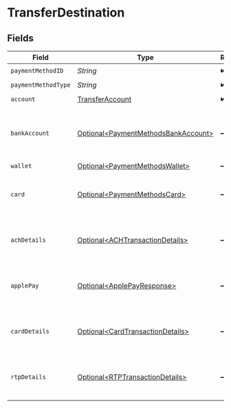 # TransferDestination


## Fields

| Field                                                                                        | Type                                                                                         | Required                                                                                     | Description                                                                                  |
| -------------------------------------------------------------------------------------------- | -------------------------------------------------------------------------------------------- | -------------------------------------------------------------------------------------------- | -------------------------------------------------------------------------------------------- |
| `paymentMethodID`                                                                            | *String*                                                                                     | :heavy_check_mark:                                                                           | N/A                                                                                          |
| `paymentMethodType`                                                                          | *String*                                                                                     | :heavy_check_mark:                                                                           | N/A                                                                                          |
| `account`                                                                                    | [TransferAccount](../../models/components/TransferAccount.md)                                | :heavy_check_mark:                                                                           | N/A                                                                                          |
| `bankAccount`                                                                                | [Optional\<PaymentMethodsBankAccount>](../../models/components/PaymentMethodsBankAccount.md) | :heavy_minus_sign:                                                                           | A bank account as contained within a payment method.                                         |
| `wallet`                                                                                     | [Optional\<PaymentMethodsWallet>](../../models/components/PaymentMethodsWallet.md)           | :heavy_minus_sign:                                                                           | N/A                                                                                          |
| `card`                                                                                       | [Optional\<PaymentMethodsCard>](../../models/components/PaymentMethodsCard.md)               | :heavy_minus_sign:                                                                           | A card as contained within a payment method.                                                 |
| `achDetails`                                                                                 | [Optional\<ACHTransactionDetails>](../../models/components/ACHTransactionDetails.md)         | :heavy_minus_sign:                                                                           | ACH specific details about the transaction.                                                  |
| `applePay`                                                                                   | [Optional\<ApplePayResponse>](../../models/components/ApplePayResponse.md)                   | :heavy_minus_sign:                                                                           | Describes an Apple Pay token on a Moov account.                                              |
| `cardDetails`                                                                                | [Optional\<CardTransactionDetails>](../../models/components/CardTransactionDetails.md)       | :heavy_minus_sign:                                                                           | Card-specific details about the transaction.                                                 |
| `rtpDetails`                                                                                 | [Optional\<RTPTransactionDetails>](../../models/components/RTPTransactionDetails.md)         | :heavy_minus_sign:                                                                           | RTP specific details about the transaction.                                                  |